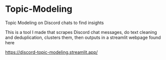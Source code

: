 # Topic-Modeling
Topic Modeling on Discord chats to find insights

This is a tool I made that scrapes Discord chat messages, do text cleaning and deduplication, clusters them, then outputs in a streamlit webpage found here

https://discord-topic-modeling.streamlit.app/
